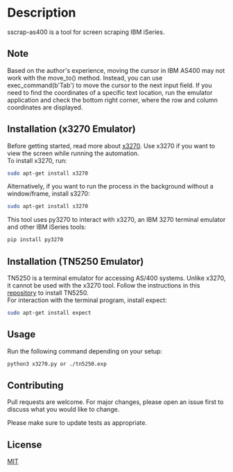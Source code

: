# Description

sscrap-as400 is a tool for screen scraping IBM iSeries.
## Note
Based on the author's experience, moving the cursor in IBM AS400 may not work with the move_to() method. Instead, you can use exec_command(b'Tab') to move the cursor to the next input field. If you need to find the coordinates of a specific text location, run the emulator application and check the bottom right corner, where the row and column coordinates are displayed.
## Installation (x3270 Emulator)

Before getting started, read more about  [x3270](https://x3270.miraheze.org/wiki/Main_Page). Use x3270 if you want to view the screen while running the automation.<br/>
To install x3270, run:

```bash
sudo apt-get install x3270
```
Alternatively, if you want to run the process in the background without a window/frame, install s3270:
```bash
sudo apt-get install s3270
```
This tool uses py3270 to interact with x3270, an IBM 3270 terminal emulator and other IBM iSeries tools:
```bash
pip install py3270
```
## Installation (TN5250 Emulator)
TN5250 is a terminal emulator for accessing AS/400 systems. Unlike x3270, it cannot be used with the x3270 tool. Follow the instructions in this [repository](https://github.com/tn5250/tn5250) to install TN5250.
<br/>For interaction with the terminal program, install expect:
```bash
sudo apt-get install expect
```
## Usage
Run the following command depending on your setup:
```bash
python3 x3270.py or ./tn5250.exp 

```

## Contributing

Pull requests are welcome. For major changes, please open an issue first
to discuss what you would like to change.

Please make sure to update tests as appropriate.

## License

[MIT](https://choosealicense.com/licenses/mit/)
